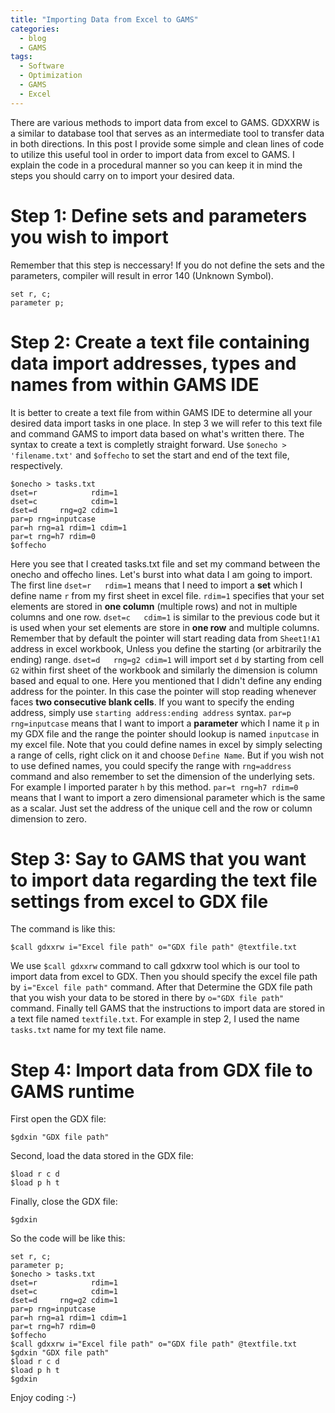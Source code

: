 ```yaml
---
title: "Importing Data from Excel to GAMS"
categories:
  - blog
  - GAMS
tags:
  - Software
  - Optimization
  - GAMS
  - Excel
---
```

There are various methods to import data from excel to GAMS. GDXXRW is a similar to database tool that serves as an intermediate tool to transfer data in both directions. In this post I provide some simple and clean lines of code to utilize this useful tool in order to import data from excel to GAMS. I explain the code in a procedural manner so you can keep it in mind the steps you should carry on to import your desired data.

# Step 1: Define sets and parameters you wish to import
Remember that this step is neccessary! If you do not define the sets and the parameters, compiler will result in error 140 (Unknown Symbol). 
```gams
set r, c;
parameter p;
```
# Step 2: Create a text file containing data import addresses, types and names from within GAMS IDE
It is better to create a text file from within GAMS IDE to determine all your desired data import tasks in one place. In step 3 we will refer to this text file and command GAMS to import data based on what's written there. The syntax to create a text is completly straight forward. Use `$onecho > 'filename.txt'` and `$offecho` to set the start and end of the text file, respectively.
```gams
$onecho > tasks.txt
dset=r            rdim=1
dset=c            cdim=1
dset=d     rng=g2 cdim=1
par=p rng=inputcase
par=h rng=a1 rdim=1 cdim=1
par=t rng=h7 rdim=0
$offecho
```
Here you see that I created tasks.txt file and set my command between the onecho and offecho lines. Let's burst into what data I am going to import.
The first line `dset=r   rdim=1` means that I need to import a **set** which I define name `r` from my first sheet in excel file. `rdim=1` specifies that your set elements are stored in **one column** (multiple rows) and not in multiple columns and one row.
`dset=c   cdim=1` is similar to the previous code but it is used when your set elements are store in **one row** and multiple columns. Remember that by default the pointer will start reading data from `Sheet1!A1` address in excel workbook, Unless you define the starting (or arbitrarily the ending) range.
`dset=d   rng=g2 cdim=1` will import set `d` by starting from cell `G2` within first sheet of the workbook and similarly the dimension is column based and equal to one. Here you mentioned that I didn't define any ending address for the pointer. In this case the pointer will stop reading whenever faces **two consecutive blank cells**. If you want to specify the ending address, simply use `starting address:ending address` syntax.
`par=p rng=inputcase` means that I want to import a **parameter** which I name it `p` in my GDX file and the range the pointer should lookup is named `inputcase` in my excel file. Note that you could define names in excel by simply selecting a range of cells, right click on it and choose `Define Name`.
But if you wish not to use defined names, you could specify the range with `rng=address` command and also remember to set the dimension of the underlying sets. For example I imported parater `h` by this method.
`par=t rng=h7 rdim=0` means that I want to import a zero dimensional parameter which is the same as a scalar. Just set the address of the unique cell and the row or column dimension to zero.

# Step 3: Say to GAMS that you want to import data regarding the text file settings from excel to GDX file
The command is like this:
```gams
$call gdxxrw i="Excel file path" o="GDX file path" @textfile.txt
```
We use `$call gdxxrw` command to call gdxxrw tool which is our tool to import data from excel to GDX. Then you should specify the excel file path by `i="Excel file path"` command. After that Determine the GDX file path that you wish your data to be stored in there by `o="GDX file path"` command. Finally tell GAMS that the instructions to import data are stored in a text file named `textfile.txt`. For example in step 2, I used the name `tasks.txt` name for my text file name.

# Step 4: Import data from GDX file to GAMS runtime
First open the GDX file:
```gams
$gdxin "GDX file path"
```
Second, load the data stored in the GDX file:
```gams
$load r c d
$load p h t
```
Finally, close the GDX file:
```gams
$gdxin
```
So the code will be like this:
```gams
set r, c;
parameter p;
$onecho > tasks.txt
dset=r            rdim=1
dset=c            cdim=1
dset=d     rng=g2 cdim=1
par=p rng=inputcase
par=h rng=a1 rdim=1 cdim=1
par=t rng=h7 rdim=0
$offecho
$call gdxxrw i="Excel file path" o="GDX file path" @textfile.txt
$gdxin "GDX file path"
$load r c d
$load p h t
$gdxin
```
Enjoy coding :-)
